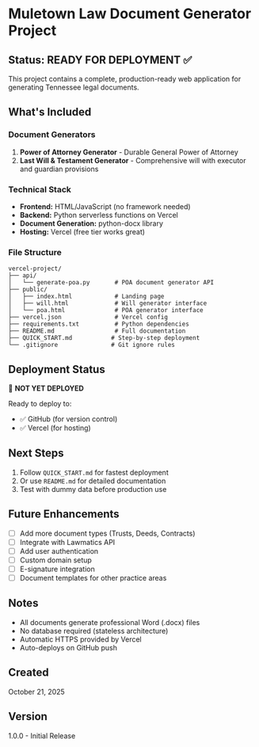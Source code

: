 # Muletown Law Document Generator Project

## Status: READY FOR DEPLOYMENT ✅

This project contains a complete, production-ready web application for generating Tennessee legal documents.

## What's Included

### Document Generators
1. **Power of Attorney Generator** - Durable General Power of Attorney
2. **Last Will & Testament Generator** - Comprehensive will with executor and guardian provisions

### Technical Stack
- **Frontend:** HTML/JavaScript (no framework needed)
- **Backend:** Python serverless functions on Vercel
- **Document Generation:** python-docx library
- **Hosting:** Vercel (free tier works great)

### File Structure
```
vercel-project/
├── api/
│   └── generate-poa.py       # POA document generator API
├── public/
│   ├── index.html            # Landing page
│   ├── will.html             # Will generator interface  
│   └── poa.html              # POA generator interface
├── vercel.json               # Vercel config
├── requirements.txt          # Python dependencies
├── README.md                 # Full documentation
├── QUICK_START.md           # Step-by-step deployment
└── .gitignore               # Git ignore rules
```

## Deployment Status

🔴 **NOT YET DEPLOYED**

Ready to deploy to:
- ✅ GitHub (for version control)
- ✅ Vercel (for hosting)

## Next Steps

1. Follow `QUICK_START.md` for fastest deployment
2. Or use `README.md` for detailed documentation
3. Test with dummy data before production use

## Future Enhancements

- [ ] Add more document types (Trusts, Deeds, Contracts)
- [ ] Integrate with Lawmatics API
- [ ] Add user authentication
- [ ] Custom domain setup
- [ ] E-signature integration
- [ ] Document templates for other practice areas

## Notes

- All documents generate professional Word (.docx) files
- No database required (stateless architecture)
- Automatic HTTPS provided by Vercel
- Auto-deploys on GitHub push

## Created

October 21, 2025

## Version

1.0.0 - Initial Release
